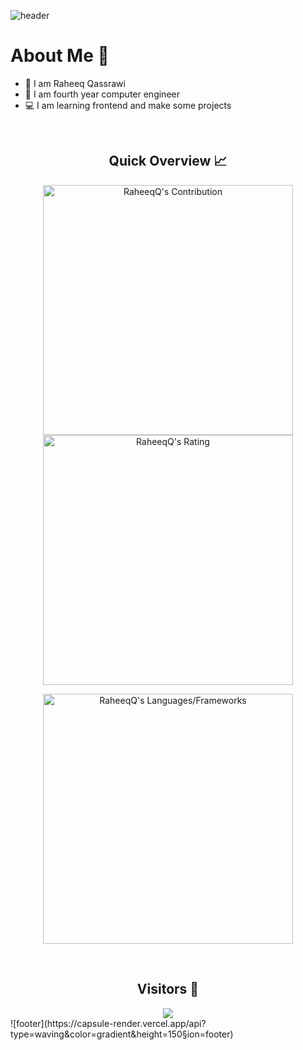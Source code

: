 ![header](https://capsule-render.vercel.app/api?type=waving&color=gradient&height=280&section=header&text=Hi%20there%20%F0%9F%91%8B&fontSize=90)

<h1>About Me 📌</h1>

- 👋 I am Raheeq Qassrawi
- 🔭 I am fourth year computer engineer
- 💻 I am learning frontend and make some projects 

<br />

<h2 align="center">Quick Overview 📈</h2>
  
  <p align = "center">
 
</p>

<p align = "center">
  <img src = "https://github-readme-stats.vercel.app/api?username=RaheeqQ&count_private=true&theme=dracula&hide_border=true" alt = "RaheeqQ's Contribution" width = 400 >
  <img src = "https://github-readme-streak-stats.herokuapp.com?user=RaheeqQ&count_private=true&theme=dracula&hide_border=true" alt = "RaheeqQ's Rating" width = 400 >

</p>

<p align = "center">

 <img src = "https://github-readme-stats.vercel.app/api/top-langs?username=RaheeqQ&show_icons=true&count_private=true&locale=en&layout=compact&langs_count=10&hide_border=true&bg_color=282A36&title_color=DD6387&text_color=fff&icon_color=fff" alt = "RaheeqQ's Languages/Frameworks" width = 400 />
</p>


<br />
<h2 align="center">Visitors 👀</h2>
<div align="center" >
  <img src="https://profile-counter.glitch.me/RaheeqQ/count.svg"></img>
</div>
<!--
<br /><br />
<h2 align="center">Let's Connect 😎</h2>
<!-- <p align="center">
  <a href = "mailto:majd.khasib98@gmail.com"><img src = "https://img.shields.io/badge/Gmail-D14836?style=for-the-badge&logo=gmail&logoColor=white" height = 30></a> -->
  <!--
  <a href = "https://www.linkedin.com/in/mkhasib1/"><img src = "https://img.shields.io/badge/LinkedIn-0077B5?style=for-the-badge&logo=linkedin&logoColor=white"     height = 30></a>
</p>
-->
![footer](https://capsule-render.vercel.app/api?type=waving&color=gradient&height=150&section=footer)
